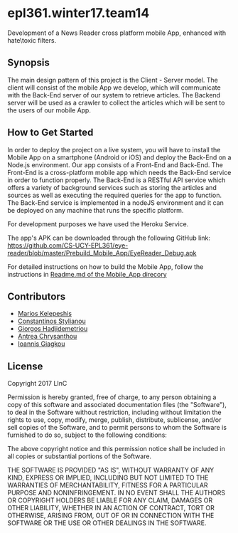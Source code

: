 # epl361.winter17.team14
Development of a News Reader cross platform mobile App, enhanced with hate\toxic filters.

Synopsis
-------------------
The main design pattern of this project is the Client - Server model. The client will consist of the mobile App we develop, which will communicate with the Back-End server of our system to retrieve articles. The Backend server will be used as a crawler to collect the articles which will be sent to the users of our mobile App.

How to Get Started
-------------------
In order to deploy the project on a live system, you will have to install the Mobile App on a smartphone (Android or iOS) and deploy the Back-End on a Node.js environment.
Our app consists of a Front-End and Back-End. The Front-End is a cross-platform mobile app which needs the Back-End service in order to function properly.
The Back-End is a RESTful API service which offers a variety of background services such as storing the articles and sources as well as executing the required queries for the
app to function. The Back-End service is implemented in a nodeJS environment and it can be deployed on any machine that runs the specific platform.

For development purposes we have used the Heroku Service.

The app's APK can be downloaded through the following GitHub link:
https://github.com/CS-UCY-EPL361/eye-reader/blob/master/Prebuild_Mobile_App/EyeReader_Debug.apk

For detailed instructions on how to build the Mobile App, follow the instructions in [Readme.md of the Mobile_App direcory](Mobile_App/README.md)

Contributors
------------
- [Marios Kelepeshis](https://github.com/mkelepe)
- [Constantinos Stylianou](https://github.com/cons-stylianou)
- [Giorgos Hadjidemetriou](https://github.com/ghadji)
- [Antrea Chrysanthou](https://github.com/antreach)
- [Ioannis Giagkou](https://github.com/iyiang)

License
------------
Copyright 2017 LInC

Permission is hereby granted, free of charge, to any person obtaining a copy of this software and associated documentation files (the "Software"), to deal in the Software without restriction, including without limitation the rights to use, copy, modify, merge, publish, distribute, sublicense, and/or sell copies of the Software, and to permit persons to whom the Software is furnished to do so, subject to the following conditions:

The above copyright notice and this permission notice shall be included in all copies or substantial portions of the Software.

THE SOFTWARE IS PROVIDED "AS IS", WITHOUT WARRANTY OF ANY KIND, EXPRESS OR IMPLIED, INCLUDING BUT NOT LIMITED TO THE WARRANTIES OF MERCHANTABILITY, FITNESS FOR A PARTICULAR PURPOSE AND NONINFRINGEMENT. IN NO EVENT SHALL THE AUTHORS OR COPYRIGHT HOLDERS BE LIABLE FOR ANY CLAIM, DAMAGES OR OTHER LIABILITY, WHETHER IN AN ACTION OF CONTRACT, TORT OR OTHERWISE, ARISING FROM, OUT OF OR IN CONNECTION WITH THE SOFTWARE OR THE USE OR OTHER DEALINGS IN THE SOFTWARE.
